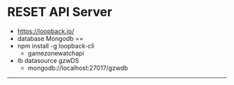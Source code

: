 
RESET API Server
==
- https://loopback.io/
- database Mongodb
==
- npm install -g loopback-cli
  - gamezonewatchapi
- lb datasource gzwDS
  - mongodb://localhost:27017/gzwdb

******************
